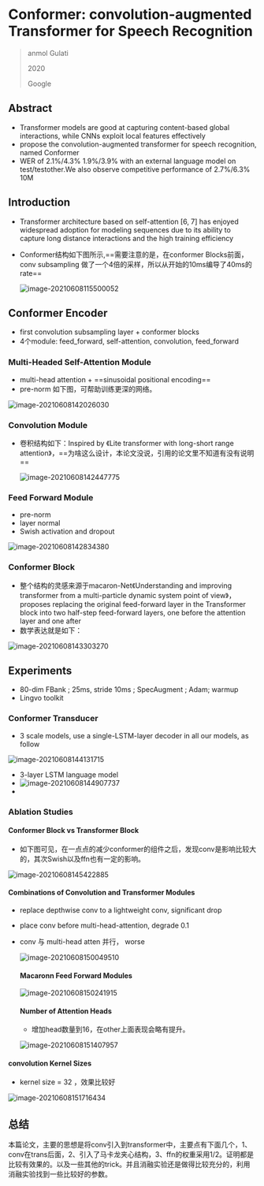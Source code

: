 # Conformer: convolution-augmented Transformer for Speech Recognition

> anmol Gulati
>
> 2020
>
> Google

## Abstract

* Transformer models are good at capturing content-based global interactions, while CNNs exploit local features effectively
*  propose the convolution-augmented transformer for speech recognition, named Conformer
*  WER of 2.1%/4.3%  1.9%/3.9% with an external language model on test/testother.We also
  observe competitive performance of 2.7%/6.3%  10M

## Introduction

* Transformer architecture based on self-attention [6, 7] has enjoyed widespread adoption for modeling  sequences due to its ability to capture long distance interactions and the high training efficiency

* Conformer结构如下图所示,==需要注意的是，在conformer Blocks前面，conv subsampling 做了一个4倍的采样，所以从开始的10ms编导了40ms的rate==

  ![image-20210608115500052](..\images\image-20210608115500052.png)

  

## Conformer Encoder

* first convolution subsampling layer + conformer blocks
* 4个module: feed_forward, self-attention, convolution, feed_forward

### Multi-Headed Self-Attention Module

* multi-head attention + ==sinusoidal positional encoding==
* pre-norm 如下图，可帮助训练更深的网络。

![image-20210608142026030](..\images\image-20210608142026030.png)

### Convolution Module

* 卷积结构如下：Inspired by 《Lite transformer with long-short range attention》，==为啥这么设计，本论文没说，引用的论文里不知道有没有说明==

  ![image-20210608142447775](..\images\image-20210608142447775.png)

### Feed Forward Module

* pre-norm
* layer normal
* Swish activation and dropout

![image-20210608142834380](..\images\image-20210608142834380.png)

### Conformer Block

* 整个结构的灵感来源于macaron-Net《Understanding and improving transformer from a multi-particle dynamic system point of view》，proposes replacing the original feed-forward layer in the Transformer block into two half-step feed-forward layers, one before the attention layer and one after
* 数学表达就是如下：

![image-20210608143303270](..\images\image-20210608143303270.png)

## Experiments

* 80-dim FBank ;  25ms, stride 10ms  ;  SpecAugment ; Adam; warmup
* Lingvo toolkit

### Conformer Transducer

* 3 scale models,   use a single-LSTM-layer decoder in all our models, as follow

![image-20210608144131715](..\images\image-20210608144131715.png)

* 3-layer LSTM language model
* ![image-20210608144907737](..\images\image-20210608144907737.png)
* 



### Ablation Studies

#### Conformer Block vs Transformer Block

* 如下图可见，在一点点的减少conformer的组件之后，发现conv是影响比较大的，其次Swish以及ffn也有一定的影响。

![image-20210608145422885](..\images\image-20210608145422885.png)

#### Combinations of Convolution and Transformer Modules

* replace depthwise conv to a lightweight conv, significant drop

* place conv before multi-head-attention, degrade 0.1

* conv 与 multi-head atten  并行， worse

  ![image-20210608150049510](..\images\image-20210608150049510.png)

  #### Macaronn Feed Forward Modules

  ![image-20210608150241915](..\images\image-20210608150241915.png)

  #### Number of Attention Heads

  * 增加head数量到16，在other上面表现会略有提升。

  ![image-20210608151407957](..\images\image-20210608151407957.png)

#### convolution Kernel Sizes

* kernel size = 32 ，效果比较好

![image-20210608151716434](..\images\image-20210608151716434.png)

##  总结

本篇论文，主要的思想是将conv引入到transformer中，主要点有下面几个，1、conv在trans后面，2、引入了马卡龙夹心结构，3、ffn的权重采用1/2。证明都是比较有效果的。以及一些其他的trick。并且消融实验还是做得比较充分的，利用消融实验找到一些比较好的参数。